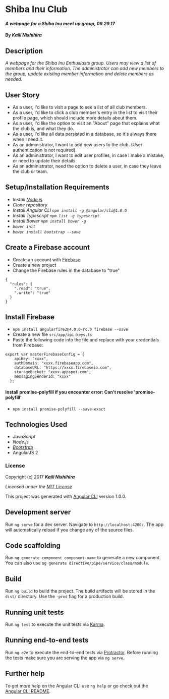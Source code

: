 # Shiba Inu Club

#### _A webpage for a Shiba Inu meet up group, 09.29.17_

#### By _**Kaili Nishihira**_

## Description
_A webpage for the Shiba Inu Enthusiasts group. Users may view a list of members and their information. The administrator can add new members to the group, update existing member information and delete members as needed._

## User Story

* As a user, I'd like to visit a page to see a list of all club members.
* As a user, I'd like to click a club member's entry in the list to visit their profile page, which should include more details about them.
* As a user, I'd like the option to visit an "About" page that explains what the club is, and what they do.
* As a user, I'd like all data persisted in a database, so it's always there when I need it.
* As an administrator, I want to add new users to the club. (User authentication is not required).
* As an administrator, I want to edit user profiles, in case I make a mistake, or need to update their details.
* As an administrator, need the option to delete a user, in case they leave the club or team.

## Setup/Installation Requirements

* _Install [Node.js](https://nodejs.org/en/download/)_
* _Clone repository_
* _Install Angular CLI `npm install -g @angular/cli@1.0.0`_
* _Install Typescript `npm list -g typescript`_
* _Install Bower `npm install bower -g`_
* _`bower init`_
* _`bower install bootstrap --save`_

## Create a Firebase account
* Create an account with [Firebase](https://firebase.google.com/)
* Create a new project
* Change the Firebase rules in the database to "true"

```
{
  "rules": {
    ".read": "true",
    ".write": "true"
  }
}
```
## Install Firebase
* `npm install angularfire2@4.0.0-rc.0 firebase --save`
* Create a new file `src/app/api-keys.ts`
* Paste the following code into the file and replace with your credentials from Firebase:

```
export var masterFirebaseConfig = {
    apiKey: "xxxx",
    authDomain: "xxxx.firebaseapp.com",
    databaseURL: "https://xxxx.firebaseio.com",
    storageBucket: "xxxx.appspot.com",
    messagingSenderId: "xxxx"
  };
  ```

#### Install promise-polyfill if you encounter error: Can't resolve 'promise-polyfill'
* `npm install promise-polyfill --save-exact`


## Technologies Used
* _JavaScript_
* _Node.js_
* _[Bootstrap](http://getbootstrap.com/getting-started/)_
* AngularJS 2


### License

Copyright (c) 2017 **_Kaili Nishihira_**

*Licensed under the [MIT License](https://opensource.org/licenses/MIT)*







This project was generated with [Angular CLI](https://github.com/angular/angular-cli) version 1.0.0.

## Development server

Run `ng serve` for a dev server. Navigate to `http://localhost:4200/`. The app will automatically reload if you change any of the source files.

## Code scaffolding

Run `ng generate component component-name` to generate a new component. You can also use `ng generate directive/pipe/service/class/module`.

## Build

Run `ng build` to build the project. The build artifacts will be stored in the `dist/` directory. Use the `-prod` flag for a production build.

## Running unit tests

Run `ng test` to execute the unit tests via [Karma](https://karma-runner.github.io).

## Running end-to-end tests

Run `ng e2e` to execute the end-to-end tests via [Protractor](http://www.protractortest.org/).
Before running the tests make sure you are serving the app via `ng serve`.

## Further help

To get more help on the Angular CLI use `ng help` or go check out the [Angular CLI README](https://github.com/angular/angular-cli/blob/master/README.md).
